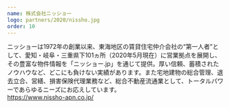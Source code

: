 ```yaml
---
name: 株式会社ニッショー
logo: partners/2020/nissho.jpg
order: 10
---
```

ニッショーは1972年の創業以来、東海地区の賃貸住宅仲介会社の“第一人者”として、愛知・岐阜・三重県下101ヵ所（2020年5月現在）に営業拠点を展開し、その豊富な物件情報を「ニッショー.jp」を通じて提供。厚い信頼、蓄積されたノウハウなど、どこにも負けない実績があります。また宅地建物の総合管理、退去立合、営繕、損害保険代理業務など、総合不動産流通業として、トータルパワーであらゆるニーズにお応えしています。  
https://www.nissho-apn.co.jp/
